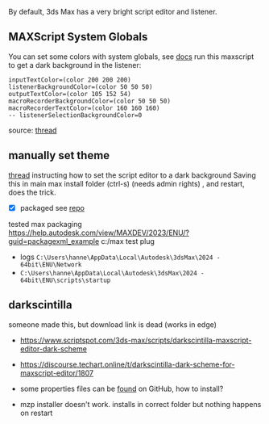 By default, 3ds Max has a very bright script editor and listener.

## MAXScript System Globals
You can set some colors with system globals, see [docs](https://help.autodesk.com/view/3DSMAX/2020/ENU/?guid=GUID-D5E7028F-51A9-4B64-B71E-C8C694136089)
run this maxscript to get a dark background in the listener:
```maxscript
inputTextColor=(color 200 200 200)
listenerBackgroundColor=(color 50 50 50)
outputTextColor=(color 105 152 54)
macroRecorderBackgroundColor=(color 50 50 50)
macroRecorderTextColor=(color 160 160 160)
-- listenerSelectionBackgroundColor=0
```
source: [thread](https://forums.autodesk.com/t5/3ds-max-ideas/listener-window-background-color/idi-p/7653908)

## manually set theme
[thread](https://forums.cgsociety.org/t/change-background-color-in-maxscript-editor/1223336) instructing how to set the script editor to a dark background 
Saving this in main max install folder (ctrl-s) (needs admin rights) , and restart, does the trick.
- [x] packaged see [repo](https://github.com/hannesdelbeke/dark-listener-max)

tested max packaging
https://help.autodesk.com/view/MAXDEV/2023/ENU/?guid=packagexml_example
c:/max test plug
- logs `C:\Users\hanne\AppData\Local\Autodesk\3dsMax\2024 - 64bit\ENU\Network`
- `C:\Users\hanne\AppData\Local\Autodesk\3dsMax\2024 - 64bit\ENU\scripts\startup`

## darkscintilla
someone made this, but download link is dead (works in edge)
- https://www.scriptspot.com/3ds-max/scripts/darkscintilla-maxscript-editor-dark-scheme
- https://discourse.techart.online/t/darkscintilla-dark-scheme-for-maxscript-editor/1807

- some properties files can be [found](https://github.com/MerlinEl/Micra/blob/37e40f9d061d53ad81333134f4a75096b4395600/Micra4/App/Maxscript_Settings/dark/MXS_EditorUser.properties) on GitHub, how to install?
- mzp installer doesn't work. installs in correct folder but nothing happens on restart

